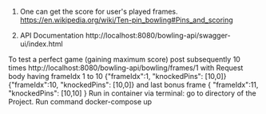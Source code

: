 1. One can get the score for user's played frames.
https://en.wikipedia.org/wiki/Ten-pin_bowling#Pins_and_scoring

2. API Documentation
http://localhost:8080/bowling-api/swagger-ui/index.html

To test a perfect game (gaining maximum score) post subsequently 10 times
http://localhost:8080/bowling-api/bowling/frames/1
with Request body having frameIdx  1 to 10
{"frameIdx":1,
"knockedPins": [10,0]}
{"frameIdx":10,
"knockedPins": [10,0]}
and last bonus frame
{
"frameIdx":11,
"knockedPins": [10,10]
}
Run in container via terminal:
go to directory of the Project. Run command 
docker-compose up


